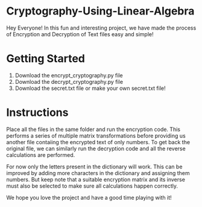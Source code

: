# Cryptography-Using-Linear-Algebra

Hey Everyone!
In this fun and interesting project, we have made the process of Encryption and Decryption of Text files easy and simple!

# Getting Started
1. Download the encrypt_cryptography.py file
2. Download the decrypt_cryptography.py file
3. Download the secret.txt file or make your own secret.txt file!

# Instructions
Place all the files in the same folder and run the encryption code. This performs a series of multiple matrix transformations before providing us another file contaiing the encrypted text of only numbers.
To get back the original file, we can similarly run the decryption code and all the reverse calculations are performed.

For now only the letters present in the dictionary will work. This can be improved by adding more characters in the dictionary and assigning them numbers. But keep note that a suitable encryption matrix and its inverse must also be selected to make sure all calculations happen correctly.

We hope you love the project and have a good time playing with it!
